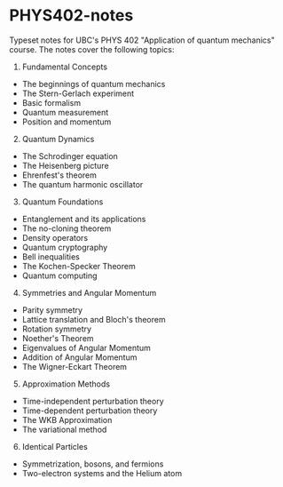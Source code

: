 # PHYS402-notes
Typeset notes for UBC's PHYS 402 "Application of quantum mechanics" course. The notes cover the following topics:

1. Fundamental Concepts
* The beginnings of quantum mechanics
* The Stern-Gerlach experiment
* Basic formalism
* Quantum measurement
* Position and momentum
2. Quantum Dynamics
* The Schrodinger equation
* The Heisenberg picture
* Ehrenfest's theorem
* The quantum harmonic oscillator
3. Quantum Foundations
* Entanglement and its applications
* The no-cloning theorem
* Density operators
* Quantum cryptography
* Bell inequalities
* The Kochen-Specker Theorem
* Quantum computing
4. Symmetries and Angular Momentum
* Parity symmetry
* Lattice translation and Bloch's theorem
* Rotation symmetry
* Noether's Theorem
* Eigenvalues of Angular Momentum
* Addition of Angular Momentum
* The Wigner-Eckart Theorem
5. Approximation Methods
* Time-independent perturbation theory
* Time-dependent perturbation theory
* The WKB Approximation
* The variational method
6. Identical Particles
* Symmetrization, bosons, and fermions
* Two-electron systems and the Helium atom
